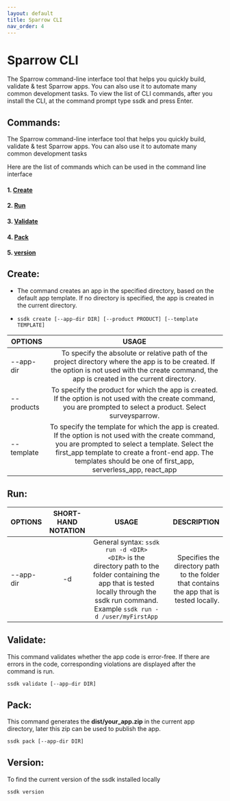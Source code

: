 ```yaml
---
layout: default
title: Sparrow CLI
nav_order: 4
---
```


# Sparrow CLI


The Sparrow command-line interface tool that helps you quickly build, validate & test Sparrow apps. You can also use it to automate many common development tasks.
To view the list of CLI commands, after you install the CLI, at the command prompt type ssdk and press Enter.

## Commands:

The Sparrow command-line interface tool that helps you quickly build, validate & test Sparrow apps. You can also use it to automate many common development tasks

Here are the list of commands which can be used in the command line interface

#### 1. [Create](#create)

#### 2. [Run](#run)

#### 3. [Validate](#validate)
#### 4. [Pack](#pack)

#### 5. [version](#version)

## Create:

- The command creates an app in the specified directory, based on the default app template. If no directory is specified, the app is created in the current directory.

- `ssdk create [--app-dir DIR] [--product PRODUCT] [--template TEMPLATE]`

| OPTIONS | USAGE |
| ------------- |:-------------:|
| --app-dir | To specify the absolute or relative path of the project directory where the app is to be created. If the option is not used with the create command, the app is created in the current directory.|
|--products | To specify the product for which the app is created. If the option is not used with the create command, you are prompted to select a product. Select surveysparrow.|
|--template| To specify the template for which the app is created. If the option is not used with the create command, you are prompted to select a template. Select the first_app template to create a front-end app. The templates should be one of first_app,  serverless_app, react_app|

## Run:

| OPTIONS | SHORT-HAND NOTATION | USAGE | DESCRIPTION |
| ------------- |:-------------:| :-------------:| -------------:|
|--app-dir| -d |General syntax: `ssdk run -d <DIR>`<br/> `<DIR>` is the directory path to the folder containing the app that is tested locally through the ssdk run command. Example `ssdk run -d /user/myFirstApp` |Specifies the directory path to the folder that contains the app that is tested locally.|

## Validate:

This command validates whether the app code is error-free. If there are errors in the code, corresponding violations are displayed after the command is run.

```bash
ssdk validate [--app-dir DIR]
```

## Pack:

This command generates the **dist/your_app.zip** in the current app directory, later this zip can be used to publish the app.

```bash
ssdk pack [--app-dir DIR]
```

## Version:

To find the current version of the ssdk installed locally

```bash
ssdk version
```




